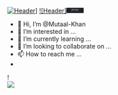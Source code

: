 [![Header](https://raw.githubusercontent.com/Mutaal-Khan/<OWNER>/<OWNER>/readme_header.png "Header")](https://some-url.dev/)]
[![Header]<img alt="alt_text" width="40px" src="https://github.com/Mutaal-Khan/Mutaal-Khan/blob/main/readme_header.png" />](https://www.google.com/)

- 👋 Hi, I’m @Mutaal-Khan
- 👀 I’m interested in ...
- 🌱 I’m currently learning ...
- 💞️ I’m looking to collaborate on ...
- 📫 How to reach me ...
- 
! <br />
![](https://img.shields.io/badge/<WORD_ON_LEFT>-<WORD_ON_RIGHT>-informational?style=flat&logo=<LOGO_NAME>&logoColor=white&color=2bbc8a)


<!---
Mutaal-Khan/Mutaal-Khan is a ✨ special ✨ repository because its `README.md` (this file) appears on your GitHub profile.
You can click the Preview link to take a look at your changes.
--->
